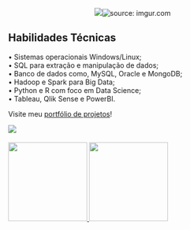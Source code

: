<p align = "center">
  <img src = href="https://imgur.com/qltPPf5"><img src="https://i.imgur.com/qltPPf5.png" title="source: imgur.com" /></a>
</p>

## Habilidades Técnicas

• Sistemas operacionais Windows/Linux; <br>
• SQL para extração e manipulação de dados; <br>
• Banco de dados como, MySQL, Oracle e MongoDB; <br>
• Hadoop e Spark para Big Data; <br>
• Python e R com foco em Data Science; <br>
• Tableau, Qlik Sense e PowerBI. <br>

Visite meu [portfólio de projetos](https://rafaelgfelippe.github.io/)!

<div> 
  <a href="https://www.linkedin.com/in/rafaelfelippe/" target="_blank"><img src="https://img.shields.io/badge/-LinkedIn-%230077B5?style=for-the-  badge&logo=linkedin&logoColor=white" target="_blank"></a> 
</div>

####
 <div>
  <a href="https://github.com/rafaelgfelippe">
  <img height="160em" src="https://github-readme-stats.vercel.app/api?username=rafaelgfelippe&show_icons=true&theme=dracula&include_all_commits=true&count_private=true"/>
  <img height="160em" src="https://github-readme-stats.vercel.app/api/top-langs/?username=rafaelgfelippe&layout=compact&langs_count=7&theme=dracula"/>
 </div>

